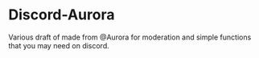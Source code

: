 # Discord-Aurora
Various draft of made from @Aurora for moderation and simple functions that you may need on discord.
